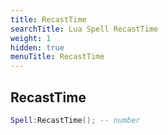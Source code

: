 ```yaml
---
title: RecastTime
searchTitle: Lua Spell RecastTime
weight: 1
hidden: true
menuTitle: RecastTime
---
```

## RecastTime
```lua
Spell:RecastTime(); -- number
```